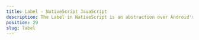 ```yaml
---
title: Label - NativeScript JavaScript
description: The Label in NativeScript is an abstraction over Android's widget.TextView and iOS's UILabel, which allows showing read-only text. The displayed content can be controlled while using its bindable text property.
position: 29
slug: label
---
```


